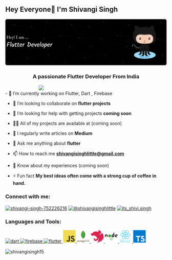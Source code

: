 ## Hey Everyone👋 I'm Shivangi Singh
<div align="center"> <img src="github-header-image.png"> </div>
<h3 align ="center"> A passionate Flutter Developer From India </h3>
<img align="right" width="400"src="https://repository-images.githubusercontent.com/462900780/0a10af70-6cbf-46df-9071-0ff586a3b1d6">


<br/>
- 🔭 I’m currently working on Flutter, Dart , Firebase


- 👯 I’m looking to collaborate on **flutter projects**

- 🤝 I’m looking for help with getting projects **coming soon**

- 👨‍💻 All of my projects are available at (coming soon)

- 📝 I regularly write articles on **Medium**

- 💬 Ask me anything about **flutter**

- 📫 How to reach me  **shivangisinghlittle@gmail.com**

- 📄 Know about my experiences (coming soon)

- ⚡ Fun fact **My best ideas often come with a strong cup of coffee in hand.**

<h3 align="left">Connect with me:</h3>
<p align="left">
<a href="https://linkedin.com/in/shivangi-singh-752226216" target="blank"><img align="center" src="https://raw.githubusercontent.com/rahuldkjain/github-profile-readme-generator/master/src/images/icons/Social/linked-in-alt.svg" alt="shivangi-singh-752226216" height="30" width="40" /></a>
<a href="https://medium.com/@shivangisinghlittle" target="blank"><img align="center" src="https://raw.githubusercontent.com/rahuldkjain/github-profile-readme-generator/master/src/images/icons/Social/medium.svg" alt="@shivangisinghlittle" height="30" width="40" /></a>
<a href="https://discord.gg/its_shivi.singh" target="blank"><img align="center" src="https://raw.githubusercontent.com/rahuldkjain/github-profile-readme-generator/master/src/images/icons/Social/discord.svg" alt="its_shivi.singh" height="30" width="40" /></a>
</p>

<h3 align="left">Languages and Tools:</h3>
<p align="left"> <a href="https://dart.dev" target="_blank" rel="noreferrer"> <img src="https://www.vectorlogo.zone/logos/dartlang/dartlang-icon.svg" alt="dart" width="40" height="40"/> </a> <a href="https://firebase.google.com/" target="_blank" rel="noreferrer"> <img src="https://www.vectorlogo.zone/logos/firebase/firebase-icon.svg" alt="firebase" width="40" height="40"/> </a> <a href="https://flutter.dev" target="_blank" rel="noreferrer"> <img src="https://www.vectorlogo.zone/logos/flutterio/flutterio-icon.svg" alt="flutter" width="40" height="40"/> </a> <a href="https://developer.mozilla.org/en-US/docs/Web/JavaScript" target="_blank" rel="noreferrer"> <img src="https://raw.githubusercontent.com/devicons/devicon/master/icons/javascript/javascript-original.svg" alt="javascript" width="40" height="40"/> </a> <a href="https://www.mongodb.com/" target="_blank" rel="noreferrer"> <img src="https://raw.githubusercontent.com/devicons/devicon/master/icons/mongodb/mongodb-original-wordmark.svg" alt="mongodb" width="40" height="40"/> </a> <a href="https://nestjs.com/" target="_blank" rel="noreferrer"> <img src="https://raw.githubusercontent.com/devicons/devicon/master/icons/nestjs/nestjs-plain.svg" alt="nestjs" width="40" height="40"/> </a> <a href="https://nodejs.org" target="_blank" rel="noreferrer"> <img src="https://raw.githubusercontent.com/devicons/devicon/master/icons/nodejs/nodejs-original-wordmark.svg" alt="nodejs" width="40" height="40"/> </a> <a href="https://reactjs.org/" target="_blank" rel="noreferrer"> <img src="https://raw.githubusercontent.com/devicons/devicon/master/icons/react/react-original-wordmark.svg" alt="react" width="40" height="40"/> </a> <a href="https://www.typescriptlang.org/" target="_blank" rel="noreferrer"> <img src="https://raw.githubusercontent.com/devicons/devicon/master/icons/typescript/typescript-original.svg" alt="typescript" width="40" height="40"/> </a> </p>

<p><img align="center" src="https://github-readme-stats.vercel.app/api/top-langs?username=shivangisingh15&show_icons=true&locale=en&layout=compact" alt="shivangisingh15" /></p>
<!--
**Shivangisingh15/Shivangisingh15** is a ✨ _special_ ✨ repository because its `README.md` (this file) appears on your GitHub profile.

Here are some ideas to get you started:

- 🔭 I’m currently working on ...
- 🌱 I’m currently learning ...
- 👯 I’m looking to collaborate on ...
- 🤔 I’m looking for help with ...
- 💬 Ask me about ...
- 📫 How to reach me: ...
- 😄 Pronouns: ...
- ⚡ Fun fact: ...
-->

